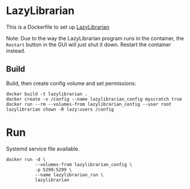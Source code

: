 # LazyLibrarian

This is a Dockerfile to set up [LazyLibrarian][1]

Note: Due to the way the LazyLibrarian program runs in the container, the
`Restart` button in the GUI will just shut it down. Restart the container
instead.

## Build

Build, then create config volume and set permissions:

    docker build -t lazylibrarian .
    docker create -v /config --name lazylibrarian_config myscratch true
    docker run --rm --volumes-from lazylibrarian_config --user root lazylibrarian chown -R lazy:users /config

# Run

Systemd service file available.

    docker run -d \
               --volumes-from lazylibrarian_config \
               -p 5299:5299 \
               --name lazylibrarian_run \
               lazylibrarian


[1]: https://github.com/DobyTang/LazyLibrarian "LazyLibrarian"
